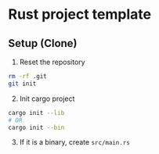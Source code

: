 # Rust project template

## Setup (Clone)

1) Reset the repository

```bash
rm -rf .git
git init
```
2) Init cargo project

```bash
cargo init --lib
# OR
cargo init --bin
```

3) If it is a binary, create `src/main.rs`
